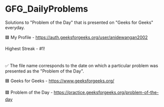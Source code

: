 # GFG_DailyProblems
Solutions to "Problem of the Day" that is presented on "Geeks for Geeks" everyday.

🟦 My Profile - https://auth.geeksforgeeks.org/user/anidewangan2002

Highest Streak - #1!
#
✅ The file name corresponds to the date on which a particular problem was presented as the "Problem of the Day".

🟦 Geeks for Geeks - https://www.geeksforgeeks.org/

🟦 Problem of the Day - https://practice.geeksforgeeks.org/problem-of-the-day
#